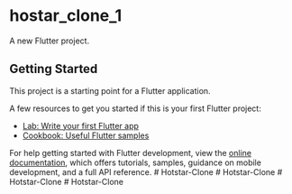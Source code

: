 # hostar_clone_1

A new Flutter project.

## Getting Started

This project is a starting point for a Flutter application.

A few resources to get you started if this is your first Flutter project:

- [Lab: Write your first Flutter app](https://docs.flutter.dev/get-started/codelab)
- [Cookbook: Useful Flutter samples](https://docs.flutter.dev/cookbook)

For help getting started with Flutter development, view the
[online documentation](https://docs.flutter.dev/), which offers tutorials,
samples, guidance on mobile development, and a full API reference.
#   H o t s t a r - C l o n e  
 #   H o t s t a r - C l o n e  
 #   H o t s t a r - C l o n e  
 #   H o t s t a r - C l o n e  
 